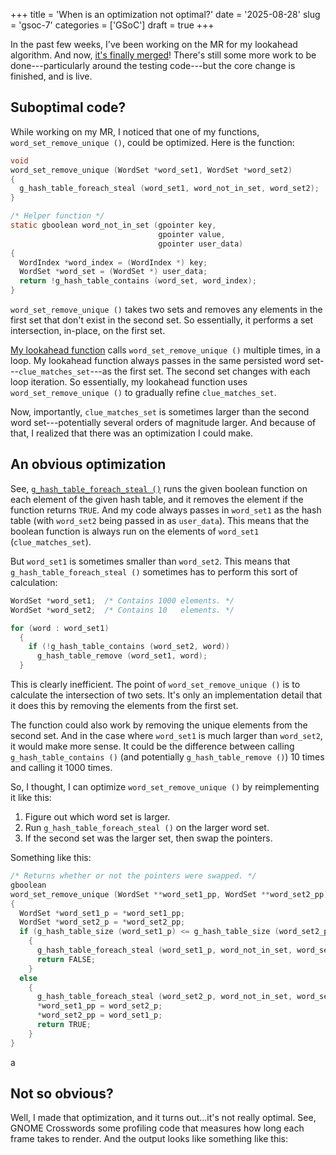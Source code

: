 +++
title      = 'When is an optimization not optimal?'
date       = '2025-08-28'
slug       = 'gsoc-7'
categories = ['GSoC']
draft      = true
+++

In the past few weeks, I've been working on the MR for my lookahead algorithm. And now, [it's finally merged](https://gitlab.gnome.org/jrb/crosswords/-/merge_requests/273)! There's still some more work to be done---particularly around the testing code---but the core change is finished, and is live.


## Suboptimal code?

While working on my MR, I noticed that one of my functions, `word_set_remove_unique ()`, could be optimized. Here is the function:
```c
void
word_set_remove_unique (WordSet *word_set1, WordSet *word_set2)
{
  g_hash_table_foreach_steal (word_set1, word_not_in_set, word_set2);
}

/* Helper function */
static gboolean word_not_in_set (gpointer key,
                                 gpointer value,
                                 gpointer user_data)
{
  WordIndex *word_index = (WordIndex *) key;
  WordSet *word_set = (WordSet *) user_data;
  return !g_hash_table_contains (word_set, word_index);
}
```

`word_set_remove_unique ()` takes two sets and removes any elements in the first set that don't exist in the second set. So essentially, it performs a set intersection, in-place, on the first set.

[My lookahead function](https://gitlab.gnome.org/jrb/crosswords/-/blob/d80c5792235e348348c9438e19b9a6bcdc20966b/src/clue-matches.c#L169) calls `word_set_remove_unique ()` multiple times, in a loop. My lookahead function always passes in the same persisted word set---`clue_matches_set`---as the first set. The second set changes with each loop iteration. So essentially, my lookahead function uses `word_set_remove_unique ()` to gradually refine `clue_matches_set`.

Now, importantly, `clue_matches_set` is sometimes larger than the second word set---potentially several orders of magnitude larger. And because of that, I realized that there was an optimization I could make.


## An obvious optimization

See, [`g_hash_table_foreach_steal ()`](https://docs.gtk.org/glib/type_func.HashTable.foreach_steal.html) runs the given boolean function on each element of the given hash table, and it removes the element if the function returns `TRUE`. And my code always passes in `word_set1` as the hash table (with `word_set2` being passed in as `user_data`). This means that the boolean function is always run on the elements of `word_set1` (`clue_matches_set`).

But `word_set1` is sometimes smaller than `word_set2`. This means that `g_hash_table_foreach_steal ()` sometimes has to perform this sort of calculation:
```c
WordSet *word_set1;  /* Contains 1000 elements. */
WordSet *word_set2;  /* Contains 10   elements. */

for (word : word_set1)
  {
    if (!g_hash_table_contains (word_set2, word))
      g_hash_table_remove (word_set1, word);
  }
```

This is clearly inefficient. The point of `word_set_remove_unique ()` is to calculate the intersection of two sets. It's only an implementation detail that it does this by removing the elements from the first set.

The function could also work by removing the unique elements from the second set. And in the case where `word_set1` is much larger than `word_set2`, it would make more sense. It could be the difference between calling `g_hash_table_contains ()` (and potentially `g_hash_table_remove ()`) 10 times and calling it 1000 times.

So, I thought, I can optimize `word_set_remove_unique ()` by reimplementing it like this:
1. Figure out which word set is larger.
2. Run `g_hash_table_foreach_steal ()` on the larger word set.
3. If the second set was the larger set, then swap the pointers.

Something like this:
```c
/* Returns whether or not the pointers were swapped. */
gboolean
word_set_remove_unique (WordSet **word_set1_pp, WordSet **word_set2_pp)
{
  WordSet *word_set1_p = *word_set1_pp;
  WordSet *word_set2_p = *word_set2_pp;
  if (g_hash_table_size (word_set1_p) <= g_hash_table_size (word_set2_p))
    {
      g_hash_table_foreach_steal (word_set1_p, word_not_in_set, word_set2_p);
      return FALSE;
    }
  else
    {
      g_hash_table_foreach_steal (word_set2_p, word_not_in_set, word_set1_p);
      *word_set1_pp = word_set2_p;
      *word_set2_pp = word_set1_p;
      return TRUE;
    }
}
```
a

## Not so obvious?

Well, I made that optimization, and it turns out...it's not really optimal. See, GNOME Crosswords some profiling code that measures how long each frame takes to render. And the output looks like something like this:
```
``` 

